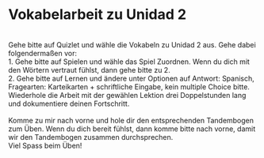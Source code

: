 # Vokabelarbeit zu Unidad 2
<br>
Gehe bitte auf Quizlet und wähle die Vokabeln zu Unidad 2 aus. Gehe dabei folgendermaßen vor: <br>
1. Gehe bitte auf Spielen und wähle das Spiel Zuordnen. Wenn du dich mit den Wörtern vertraut fühlst, dann gehe bitte zu 2. <br>
2. Gehe bitte auf Lernen und ändere unter Optionen auf Antwort: Spanisch, Fragearten: Karteikarten + schriftliche Eingabe, kein multiple Choice bitte.
Wiederhole die Arbeit mit der gewählen Lektion drei Doppelstunden lang und dokumentiere deinen Fortschritt.
<br>
<br>
Komme zu mir nach vorne und hole dir den entsprechenden Tandembogen zum Üben. Wenn du dich bereit fühlst, dann komme bitte nach vorne, damit wir den Tandembogen zusammen durchsprechen.
<br>
Viel Spass beim Üben! <br>
